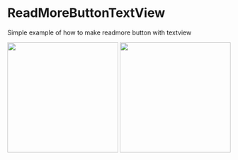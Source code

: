 # ReadMoreButtonTextView

Simple example of how to make readmore button with textview 

<img src="https://habrastorage.org/web/f5b/834/d8b/f5b834d8ba8941ea8a81ccb5b3e64a22.png" width="250"/> <img src="https://habrastorage.org/web/757/70d/72a/75770d72a868432a97d0857b57ae6beb.png" width="250"/>
